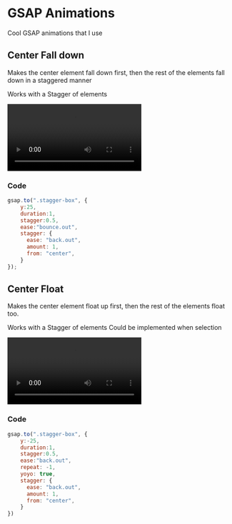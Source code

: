 # GSAP Animations
Cool GSAP animations that I use

## Center Fall down
Makes the center element fall down first, then the rest of the elements fall down in a staggered manner

Works with a Stagger of elements


<video controls src="src\videos\center_fall_down.mp4" title="Title"></video>

### Code
```javascript
gsap.to(".stagger-box", {
    y:25,
    duration:1,
    stagger:0.5,
    ease:"bounce.out",
    stagger: {
      ease: "back.out",
      amount: 1,
      from: "center",
    }
});

```
## Center Float
Makes the center element float up first, then the rest of the elements float too.

Works with a Stagger of elements
Could be implemented when selection

<video controls src="src\videos\center_fall_down.mp4" title="Title"></video>

### Code
```javascript
gsap.to(".stagger-box", {
    y:-25,
    duration:1,
    stagger:0.5,
    ease:"back.out",
    repeat: -1,
    yoyo: true,
    stagger: {
      ease: "back.out",
      amount: 1,
      from: "center",
    }
})
```